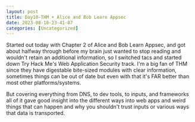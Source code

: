 ```yaml
---
layout: post
title: Day10-THM + Alice and Bob Learn Appsec 
date: 2023-08-18-23-41-07
categories: [Uncategorized]
---
```


Started out today with Chapter 2 of Alice and Bob Learn Appsec, and got about halfway through before my brain just wanted to stop reading and wouldn't retain an additional information, so I switched tacs and started down Try Hack Me's Web Application Security track.  I'm a big fan of THM since they have digestable bite-sized modules with clear information, sometimes things can be out of date but even with that it's FAR better than most other platforms/systems.

But covering everything from DNS, to dev tools, to inputs, and frameworks all of it gave good insight into the different ways into web apps and weird things that can happen and why you shouldn't trust inputs or various ways that data is transported.